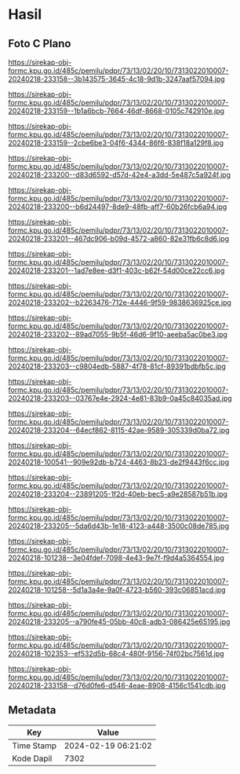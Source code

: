 # Hasil

## Foto C Plano

https://sirekap-obj-formc.kpu.go.id/485c/pemilu/pdpr/73/13/02/20/10/7313022010007-20240218-233158--3b143575-3645-4c18-9d1b-3247aaf57094.jpg

https://sirekap-obj-formc.kpu.go.id/485c/pemilu/pdpr/73/13/02/20/10/7313022010007-20240218-233159--1b1a6bcb-7664-46df-8668-0105c742910e.jpg

https://sirekap-obj-formc.kpu.go.id/485c/pemilu/pdpr/73/13/02/20/10/7313022010007-20240218-233159--2cbe6be3-04f6-4344-86f6-838f18a129f8.jpg

https://sirekap-obj-formc.kpu.go.id/485c/pemilu/pdpr/73/13/02/20/10/7313022010007-20240218-233200--d83d6592-d57d-42e4-a3dd-5e487c5a924f.jpg

https://sirekap-obj-formc.kpu.go.id/485c/pemilu/pdpr/73/13/02/20/10/7313022010007-20240218-233200--b6d24497-8de9-48fb-aff7-60b26fcb6a94.jpg

https://sirekap-obj-formc.kpu.go.id/485c/pemilu/pdpr/73/13/02/20/10/7313022010007-20240218-233201--467dc906-b09d-4572-a860-82e31fb6c8d6.jpg

https://sirekap-obj-formc.kpu.go.id/485c/pemilu/pdpr/73/13/02/20/10/7313022010007-20240218-233201--1ad7e8ee-d3f1-403c-b62f-54d00ce22cc6.jpg

https://sirekap-obj-formc.kpu.go.id/485c/pemilu/pdpr/73/13/02/20/10/7313022010007-20240218-233202--b2263476-712e-4446-9f59-9838636925ce.jpg

https://sirekap-obj-formc.kpu.go.id/485c/pemilu/pdpr/73/13/02/20/10/7313022010007-20240218-233202--89ad7055-9b5f-46d6-9f10-aeeba5ac0be3.jpg

https://sirekap-obj-formc.kpu.go.id/485c/pemilu/pdpr/73/13/02/20/10/7313022010007-20240218-233203--c9804edb-5887-4f78-81cf-89391bdbfb5c.jpg

https://sirekap-obj-formc.kpu.go.id/485c/pemilu/pdpr/73/13/02/20/10/7313022010007-20240218-233203--03767e4e-2924-4e81-83b9-0a45c84035ad.jpg

https://sirekap-obj-formc.kpu.go.id/485c/pemilu/pdpr/73/13/02/20/10/7313022010007-20240218-233204--64ecf862-8115-42ae-9589-305339d0ba72.jpg

https://sirekap-obj-formc.kpu.go.id/485c/pemilu/pdpr/73/13/02/20/10/7313022010007-20240218-100541--909e92db-b724-4463-8b23-de2f9443f6cc.jpg

https://sirekap-obj-formc.kpu.go.id/485c/pemilu/pdpr/73/13/02/20/10/7313022010007-20240218-233204--23891205-1f2d-40eb-bec5-a9e28587b51b.jpg

https://sirekap-obj-formc.kpu.go.id/485c/pemilu/pdpr/73/13/02/20/10/7313022010007-20240218-233205--5da6d43b-1e18-4123-a448-3500c08de785.jpg

https://sirekap-obj-formc.kpu.go.id/485c/pemilu/pdpr/73/13/02/20/10/7313022010007-20240218-101238--3e04fdef-7098-4e43-9e7f-f9d4a5364554.jpg

https://sirekap-obj-formc.kpu.go.id/485c/pemilu/pdpr/73/13/02/20/10/7313022010007-20240218-101258--5d1a3a4e-9a0f-4723-b560-393c06851acd.jpg

https://sirekap-obj-formc.kpu.go.id/485c/pemilu/pdpr/73/13/02/20/10/7313022010007-20240218-233205--a790fe45-05bb-40c8-adb3-086425e65195.jpg

https://sirekap-obj-formc.kpu.go.id/485c/pemilu/pdpr/73/13/02/20/10/7313022010007-20240218-102353--ef532d5b-68c4-480f-9156-74f02bc7561d.jpg

https://sirekap-obj-formc.kpu.go.id/485c/pemilu/pdpr/73/13/02/20/10/7313022010007-20240218-233158--d76d0fe6-d546-4eae-8908-4156c1541cdb.jpg


## Metadata

| Key        | Value               |
| ---------- | ------------------- |
| Time Stamp | 2024-02-19 06:21:02 |
| Kode Dapil | 7302                |



